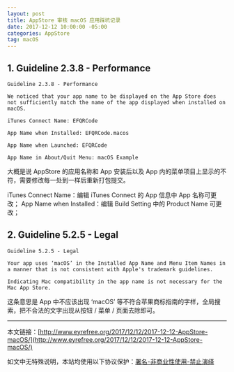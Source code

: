 ```yaml
---
layout: post
title: AppStore 审核 macOS 应用踩坑记录
date: 2017-12-12 10:00:00 -05:00
categories: AppStore
tag: macOS
---
```


## 1. Guideline 2.3.8 - Performance

```
Guideline 2.3.8 - Performance

We noticed that your app name to be displayed on the App Store does not sufficiently match the name of the app displayed when installed on macOS.

iTunes Connect Name: EFQRCode

App Name when Installed: EFQRCode.macos

App Name when Launched: EFQRCode

App Name in About/Quit Menu: macOS Example
```

大概是说 AppStore 的应用名称和 App 安装后以及 App 内的菜单项目上显示的不符，需要修改每一处到一样后重新打包提交。

iTunes Connect Name：编辑 iTunes Connect 的 App 信息中 App 名称可更改；
App Name when Installed：编辑 Build Setting 中的 Product Name 可更改；

## 2. Guideline 5.2.5 - Legal

```
Guideline 5.2.5 - Legal

Your app uses ‘macOS’ in the Installed App Name and Menu Item Names in a manner that is not consistent with Apple's trademark guidelines.

Indicating Mac compatibility in the app name is not necessary for the Mac App Store.
```

这条意思是 App 中不应该出现 ‘macOS’ 等不符合苹果商标指南的字样，全局搜索，把不合法的文字出现从按钮 / 菜单 / 页面去除即可。

---

本文链接：[http://www.eyrefree.org/2017/12/12/2017-12-12-AppStore-macOS/](http://www.eyrefree.org/2017/12/12/2017-12-12-AppStore-macOS/)

如文中无特殊说明，本站均使用以下协议保护：[署名-非商业性使用-禁止演绎](http://creativecommons.org/licenses/by-nc-nd/3.0/cn/)
